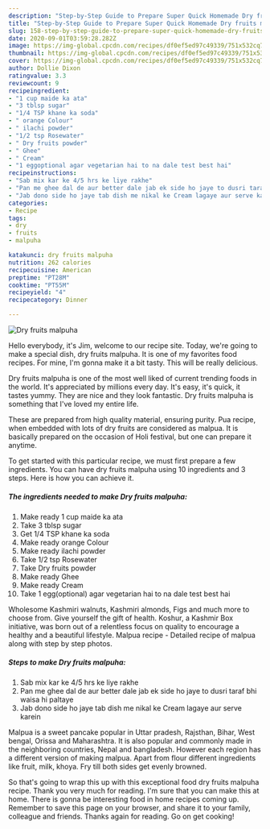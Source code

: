```yaml
---
description: "Step-by-Step Guide to Prepare Super Quick Homemade Dry fruits malpuha"
title: "Step-by-Step Guide to Prepare Super Quick Homemade Dry fruits malpuha"
slug: 158-step-by-step-guide-to-prepare-super-quick-homemade-dry-fruits-malpuha
date: 2020-09-01T03:59:28.282Z
image: https://img-global.cpcdn.com/recipes/df0ef5ed97c49339/751x532cq70/dry-fruits-malpuha-recipe-main-photo.jpg
thumbnail: https://img-global.cpcdn.com/recipes/df0ef5ed97c49339/751x532cq70/dry-fruits-malpuha-recipe-main-photo.jpg
cover: https://img-global.cpcdn.com/recipes/df0ef5ed97c49339/751x532cq70/dry-fruits-malpuha-recipe-main-photo.jpg
author: Dollie Dixon
ratingvalue: 3.3
reviewcount: 9
recipeingredient:
- "1 cup maide ka ata"
- "3 tblsp sugar"
- "1/4 TSP khane ka soda"
- " orange Colour"
- " ilachi powder"
- "1/2 tsp Rosewater"
- " Dry fruits powder"
- " Ghee"
- " Cream"
- "1 eggoptional agar vegetarian hai to na dale test best hai"
recipeinstructions:
- "Sab mix kar ke 4/5 hrs ke liye rakhe"
- "Pan me ghee dal de aur better dale jab ek side ho jaye to dusri taraf bhi waisa hi paltaye"
- "Jab dono side ho jaye tab dish me nikal ke Cream lagaye aur serve karein"
categories:
- Recipe
tags:
- dry
- fruits
- malpuha

katakunci: dry fruits malpuha 
nutrition: 262 calories
recipecuisine: American
preptime: "PT28M"
cooktime: "PT55M"
recipeyield: "4"
recipecategory: Dinner

---
```



![Dry fruits malpuha](https://img-global.cpcdn.com/recipes/df0ef5ed97c49339/751x532cq70/dry-fruits-malpuha-recipe-main-photo.jpg)

Hello everybody, it's Jim, welcome to our recipe site. Today, we're going to make a special dish, dry fruits malpuha. It is one of my favorites food recipes. For mine, I'm gonna make it a bit tasty. This will be really delicious.

Dry fruits malpuha is one of the most well liked of current trending foods in the world. It's appreciated by millions every day. It's easy, it's quick, it tastes yummy. They are nice and they look fantastic. Dry fruits malpuha is something that I've loved my entire life.

These are prepared from high quality material, ensuring purity. Pua recipe, when embedded with lots of dry fruits are considered as malpua. It is basically prepared on the occasion of Holi festival, but one can prepare it anytime.


To get started with this particular recipe, we must first prepare a few ingredients. You can have dry fruits malpuha using 10 ingredients and 3 steps. Here is how you can achieve it.

<!--inarticleads1-->

##### The ingredients needed to make Dry fruits malpuha:

1. Make ready 1 cup maide ka ata
1. Take 3 tblsp sugar
1. Get 1/4 TSP khane ka soda
1. Make ready  orange Colour
1. Make ready  ilachi powder
1. Take 1/2 tsp Rosewater
1. Take  Dry fruits powder
1. Make ready  Ghee
1. Make ready  Cream
1. Take 1 egg(optional) agar vegetarian hai to na dale test best hai


Wholesome Kashmiri walnuts, Kashmiri almonds, Figs and much more to choose from. Give yourself the gift of health. Koshur, a Kashmir Box initiative, was born out of a relentless focus on quality to encourage a healthy and a beautiful lifestyle. Malpua recipe - Detailed recipe of malpua along with step by step photos. 

<!--inarticleads2-->

##### Steps to make Dry fruits malpuha:

1. Sab mix kar ke 4/5 hrs ke liye rakhe
1. Pan me ghee dal de aur better dale jab ek side ho jaye to dusri taraf bhi waisa hi paltaye
1. Jab dono side ho jaye tab dish me nikal ke Cream lagaye aur serve karein


Malpua is a sweet pancake popular in Uttar pradesh, Rajsthan, Bihar, West bengal, Orissa and Maharashtra. It is also popular and commonly made in the neighboring countries, Nepal and bangladesh. However each region has a different version of making malpua. Apart from flour different ingredients like fruit, milk, khoya. Fry till both sides get evenly browned. 

So that's going to wrap this up with this exceptional food dry fruits malpuha recipe. Thank you very much for reading. I'm sure that you can make this at home. There is gonna be interesting food in home recipes coming up. Remember to save this page on your browser, and share it to your family, colleague and friends. Thanks again for reading. Go on get cooking!
